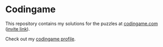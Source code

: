 Codingame
=========

This repository contains my solutions for the puzzles at [codingame.com](https://www.codingame.com) ([invite link](https://www.codingame.com/servlet/urlinvite?u=835636)).

Check out my [codingame profile](https://www.codingame.com/profile/30a576520d702874437c9fab3eda0c7d636538).
